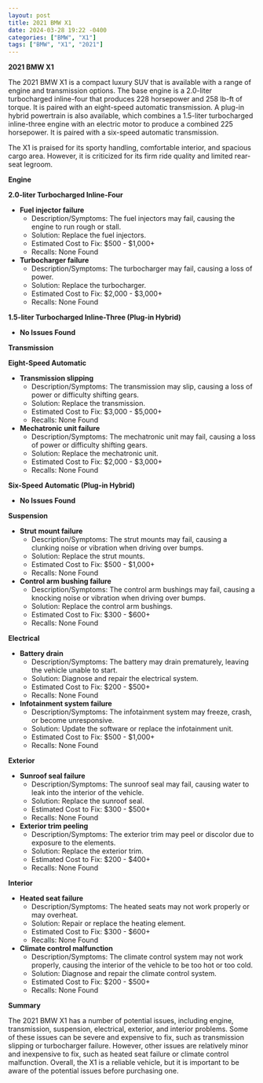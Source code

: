 ```yaml
---
layout: post
title: 2021 BMW X1
date: 2024-03-28 19:22 -0400
categories: ["BMW", "X1"]
tags: ["BMW", "X1", "2021"]
---
```

**2021 BMW X1**

The 2021 BMW X1 is a compact luxury SUV that is available with a range of engine and transmission options. The base engine is a 2.0-liter turbocharged inline-four that produces 228 horsepower and 258 lb-ft of torque. It is paired with an eight-speed automatic transmission. A plug-in hybrid powertrain is also available, which combines a 1.5-liter turbocharged inline-three engine with an electric motor to produce a combined 225 horsepower. It is paired with a six-speed automatic transmission.

The X1 is praised for its sporty handling, comfortable interior, and spacious cargo area. However, it is criticized for its firm ride quality and limited rear-seat legroom.

**Engine**

**2.0-liter Turbocharged Inline-Four**

* **Fuel injector failure**
    * Description/Symptoms: The fuel injectors may fail, causing the engine to run rough or stall.
    * Solution: Replace the fuel injectors.
    * Estimated Cost to Fix: $500 - $1,000+
    * Recalls: None Found
* **Turbocharger failure**
    * Description/Symptoms: The turbocharger may fail, causing a loss of power.
    * Solution: Replace the turbocharger.
    * Estimated Cost to Fix: $2,000 - $3,000+
    * Recalls: None Found

**1.5-liter Turbocharged Inline-Three (Plug-in Hybrid)**

* **No Issues Found**

**Transmission**

**Eight-Speed Automatic**

* **Transmission slipping**
    * Description/Symptoms: The transmission may slip, causing a loss of power or difficulty shifting gears.
    * Solution: Replace the transmission.
    * Estimated Cost to Fix: $3,000 - $5,000+
    * Recalls: None Found
* **Mechatronic unit failure**
    * Description/Symptoms: The mechatronic unit may fail, causing a loss of power or difficulty shifting gears.
    * Solution: Replace the mechatronic unit.
    * Estimated Cost to Fix: $2,000 - $3,000+
    * Recalls: None Found

**Six-Speed Automatic (Plug-in Hybrid)**

* **No Issues Found**

**Suspension**

* **Strut mount failure**
    * Description/Symptoms: The strut mounts may fail, causing a clunking noise or vibration when driving over bumps.
    * Solution: Replace the strut mounts.
    * Estimated Cost to Fix: $500 - $1,000+
    * Recalls: None Found
* **Control arm bushing failure**
    * Description/Symptoms: The control arm bushings may fail, causing a knocking noise or vibration when driving over bumps.
    * Solution: Replace the control arm bushings.
    * Estimated Cost to Fix: $300 - $600+
    * Recalls: None Found

**Electrical**

* **Battery drain**
    * Description/Symptoms: The battery may drain prematurely, leaving the vehicle unable to start.
    * Solution: Diagnose and repair the electrical system.
    * Estimated Cost to Fix: $200 - $500+
    * Recalls: None Found
* **Infotainment system failure**
    * Description/Symptoms: The infotainment system may freeze, crash, or become unresponsive.
    * Solution: Update the software or replace the infotainment unit.
    * Estimated Cost to Fix: $500 - $1,000+
    * Recalls: None Found

**Exterior**

* **Sunroof seal failure**
    * Description/Symptoms: The sunroof seal may fail, causing water to leak into the interior of the vehicle.
    * Solution: Replace the sunroof seal.
    * Estimated Cost to Fix: $300 - $500+
    * Recalls: None Found
* **Exterior trim peeling**
    * Description/Symptoms: The exterior trim may peel or discolor due to exposure to the elements.
    * Solution: Replace the exterior trim.
    * Estimated Cost to Fix: $200 - $400+
    * Recalls: None Found

**Interior**

* **Heated seat failure**
    * Description/Symptoms: The heated seats may not work properly or may overheat.
    * Solution: Repair or replace the heating element.
    * Estimated Cost to Fix: $300 - $600+
    * Recalls: None Found
* **Climate control malfunction**
    * Description/Symptoms: The climate control system may not work properly, causing the interior of the vehicle to be too hot or too cold.
    * Solution: Diagnose and repair the climate control system.
    * Estimated Cost to Fix: $200 - $500+
    * Recalls: None Found

**Summary**

The 2021 BMW X1 has a number of potential issues, including engine, transmission, suspension, electrical, exterior, and interior problems. Some of these issues can be severe and expensive to fix, such as transmission slipping or turbocharger failure. However, other issues are relatively minor and inexpensive to fix, such as heated seat failure or climate control malfunction. Overall, the X1 is a reliable vehicle, but it is important to be aware of the potential issues before purchasing one.
